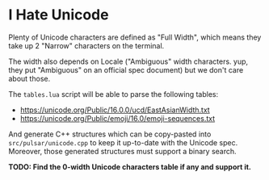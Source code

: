 # I Hate Unicode

Plenty of Unicode characters are defined as "Full Width",
which means they take up 2 "Narrow" characters on the terminal.

The width also depends on Locale ("Ambiguous" width characters.
yup, they put "Ambiguous" on an official spec document) but we
don't care about those.

The `tables.lua` script will be able to parse the following tables:
- https://unicode.org/Public/16.0.0/ucd/EastAsianWidth.txt
- https://unicode.org/Public/emoji/16.0/emoji-sequences.txt

And generate C++ structures which can be copy-pasted into
`src/pulsar/unicode.cpp` to keep it up-to-date with the Unicode spec.
Moreover, those generated structures must support a binary search.

**TODO: Find the 0-width Unicode characters table if any and support it.**
